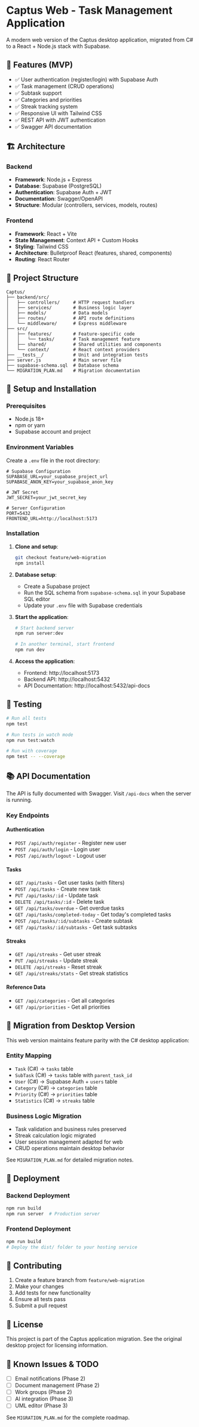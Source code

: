 # Captus Web - Task Management Application

A modern web version of the Captus desktop application, migrated from C# to a React + Node.js stack with Supabase.

## 🚀 Features (MVP)

- ✅ User authentication (register/login) with Supabase Auth
- ✅ Task management (CRUD operations)
- ✅ Subtask support
- ✅ Categories and priorities
- ✅ Streak tracking system
- ✅ Responsive UI with Tailwind CSS
- ✅ REST API with JWT authentication
- ✅ Swagger API documentation

## 🏗️ Architecture

### Backend
- **Framework**: Node.js + Express
- **Database**: Supabase (PostgreSQL)
- **Authentication**: Supabase Auth + JWT
- **Documentation**: Swagger/OpenAPI
- **Structure**: Modular (controllers, services, models, routes)

### Frontend
- **Framework**: React + Vite
- **State Management**: Context API + Custom Hooks
- **Styling**: Tailwind CSS
- **Architecture**: Bulletproof React (features, shared, components)
- **Routing**: React Router

## 📁 Project Structure

```
Captus/
├── backend/src/
│   ├── controllers/     # HTTP request handlers
│   ├── services/        # Business logic layer
│   ├── models/          # Data models
│   ├── routes/          # API route definitions
│   └── middleware/      # Express middleware
├── src/
│   ├── features/        # Feature-specific code
│   │   └── tasks/       # Task management feature
│   ├── shared/          # Shared utilities and components
│   └── context/         # React context providers
├── __tests__/           # Unit and integration tests
├── server.js            # Main server file
├── supabase-schema.sql  # Database schema
└── MIGRATION_PLAN.md    # Migration documentation
```

## 🔧 Setup and Installation

### Prerequisites
- Node.js 18+
- npm or yarn
- Supabase account and project

### Environment Variables
Create a `.env` file in the root directory:

```env
# Supabase Configuration
SUPABASE_URL=your_supabase_project_url
SUPABASE_ANON_KEY=your_supabase_anon_key

# JWT Secret
JWT_SECRET=your_jwt_secret_key

# Server Configuration
PORT=5432
FRONTEND_URL=http://localhost:5173
```

### Installation

1. **Clone and setup**:
   ```bash
   git checkout feature/web-migration
   npm install
   ```

2. **Database setup**:
   - Create a Supabase project
   - Run the SQL schema from `supabase-schema.sql` in your Supabase SQL editor
   - Update your `.env` file with Supabase credentials

3. **Start the application**:
   ```bash
   # Start backend server
   npm run server:dev

   # In another terminal, start frontend
   npm run dev
   ```

4. **Access the application**:
   - Frontend: http://localhost:5173
   - Backend API: http://localhost:5432
   - API Documentation: http://localhost:5432/api-docs

## 🧪 Testing

```bash
# Run all tests
npm test

# Run tests in watch mode
npm run test:watch

# Run with coverage
npm test -- --coverage
```

## 📚 API Documentation

The API is fully documented with Swagger. Visit `/api-docs` when the server is running.

### Key Endpoints

#### Authentication
- `POST /api/auth/register` - Register new user
- `POST /api/auth/login` - Login user
- `POST /api/auth/logout` - Logout user

#### Tasks
- `GET /api/tasks` - Get user tasks (with filters)
- `POST /api/tasks` - Create new task
- `PUT /api/tasks/:id` - Update task
- `DELETE /api/tasks/:id` - Delete task
- `GET /api/tasks/overdue` - Get overdue tasks
- `GET /api/tasks/completed-today` - Get today's completed tasks
- `POST /api/tasks/:id/subtasks` - Create subtask
- `GET /api/tasks/:id/subtasks` - Get task subtasks

#### Streaks
- `GET /api/streaks` - Get user streak
- `PUT /api/streaks` - Update streak
- `DELETE /api/streaks` - Reset streak
- `GET /api/streaks/stats` - Get streak statistics

#### Reference Data
- `GET /api/categories` - Get all categories
- `GET /api/priorities` - Get all priorities

## 🔄 Migration from Desktop Version

This web version maintains feature parity with the C# desktop application:

### Entity Mapping
- `Task` (C#) → `tasks` table
- `SubTask` (C#) → `tasks` table with `parent_task_id`
- `User` (C#) → Supabase Auth + `users` table
- `Category` (C#) → `categories` table
- `Priority` (C#) → `priorities` table
- `Statistics` (C#) → `streaks` table

### Business Logic Migration
- Task validation and business rules preserved
- Streak calculation logic migrated
- User session management adapted for web
- CRUD operations maintain desktop behavior

See `MIGRATION_PLAN.md` for detailed migration notes.

## 🚀 Deployment

### Backend Deployment
```bash
npm run build
npm run server  # Production server
```

### Frontend Deployment
```bash
npm run build
# Deploy the dist/ folder to your hosting service
```

## 🤝 Contributing

1. Create a feature branch from `feature/web-migration`
2. Make your changes
3. Add tests for new functionality
4. Ensure all tests pass
5. Submit a pull request

## 📝 License

This project is part of the Captus application migration. See the original desktop project for licensing information.

## 🐛 Known Issues & TODO

- [ ] Email notifications (Phase 2)
- [ ] Document management (Phase 2)
- [ ] Work groups (Phase 2)
- [ ] AI integration (Phase 3)
- [ ] UML editor (Phase 3)

See `MIGRATION_PLAN.md` for the complete roadmap.
